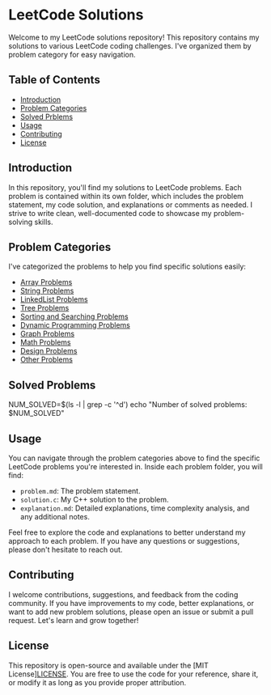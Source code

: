 # LeetCode Solutions

Welcome to my LeetCode solutions repository! This repository contains my solutions to various LeetCode coding challenges. I've organized them by problem category for easy navigation.

## Table of Contents

- [Introduction](#introduction)
- [Problem Categories](#problem-categories)
- [Solved Prblems](#Solved-Problems)
- [Usage](#usage)
- [Contributing](#contributing)
- [License](#license)

## Introduction

In this repository, you'll find my solutions to LeetCode problems. Each problem is contained within its own folder, which includes the problem statement, my code solution, and explanations or comments as needed. I strive to write clean, well-documented code to showcase my problem-solving skills.

## Problem Categories

I've categorized the problems to help you find specific solutions easily:

- [Array Problems](/array)
- [String Problems](/string)
- [LinkedList Problems](/linkedlist)
- [Tree Problems](/tree)
- [Sorting and Searching Problems](/sorting-searching)
- [Dynamic Programming Problems](/dynamic-programming)
- [Graph Problems](/graph)
- [Math Problems](/math)
- [Design Problems](/design)
- [Other Problems](/other)

## Solved Problems

NUM_SOLVED=$(ls -l | grep -c '^d')
echo "Number of solved problems: $NUM_SOLVED"

## Usage

You can navigate through the problem categories above to find the specific LeetCode problems you're interested in. Inside each problem folder, you will find:

- `problem.md`: The problem statement.
- `solution.c`: My C++ solution to the problem.
- `explanation.md`: Detailed explanations, time complexity analysis, and any additional notes.

Feel free to explore the code and explanations to better understand my approach to each problem. If you have any questions or suggestions, please don't hesitate to reach out.

## Contributing

I welcome contributions, suggestions, and feedback from the coding community. If you have improvements to my code, better explanations, or want to add new problem solutions, please open an issue or submit a pull request. Let's learn and grow together!

## License

This repository is open-source and available under the [MIT License][LICENSE](https://opensource.org/license/mit/). You are free to use the code for your reference, share it, or modify it as long as you provide proper attribution.
